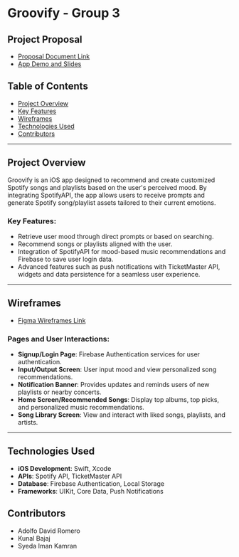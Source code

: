 # Groovify - Group 3

## Project Proposal
- [Proposal Document Link](https://docs.google.com/document/d/1_KD3YCtYT4ifG29AsHb0XIGxqSWaytpR1PwdOvsNQks/edit?usp=sharing)
- [App Demo and Slides](https://docs.google.com/presentation/d/1qYvdsmS2W75jKQCP-PhCqCluGsFO8LjzDhv3jx6HoW4/edit?usp=sharing)

## Table of Contents
- [Project Overview](#project-overview)
- [Key Features](#key-features)
- [Wireframes](#wireframes)
- [Technologies Used](#technologies-used)
- [Contributors](#contributors)

---

## Project Overview
Groovify is an iOS app designed to recommend and create customized Spotify songs and playlists based on the user's perceived mood. By integrating SpotifyAPI, the app allows users to receive prompts and generate Spotify song/playlist assets tailored to their current emotions.

### Key Features:
- Retrieve user mood through direct prompts or based on searching.
- Recommend songs or playlists aligned with the user.
- Integration of SpotifyAPI for mood-based music recommendations and Firebase to save user login data.
- Advanced features such as push notifications with TicketMaster API, widgets and data persistence for a seamless user experience.

---

## Wireframes
- [Figma Wireframes Link](https://www.figma.com/design/r1m5wlwYO0xN4UllAXlO1N/Group-3---IOS-App-Proposal-Wireframe?node-id=0-1&t=jC6Rwx4OBxaZizsh-1)

### Pages and User Interactions:
- **Signup/Login Page**: Firebase Authentication services for user authentication.
- **Input/Output Screen**: User input mood and view personalized song recommendations.
- **Notification Banner**: Provides updates and reminds users of new playlists or nearby concerts.
- **Home Screen/Recommended Songs**: Display top albums, top picks, and personalized music recommendations.
- **Song Library Screen**: View and interact with liked songs, playlists, and artists.

---

## Technologies Used
- **iOS Development**: Swift, Xcode
- **APIs**: Spotify API, TicketMaster API
- **Database**: Firebase Authentication, Local Storage
- **Frameworks**: UIKit, Core Data, Push Notifications

## Contributors
- Adolfo David Romero
- Kunal Bajaj
- Syeda Iman Kamran
